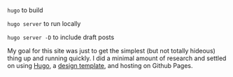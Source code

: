 `hugo` to build 

`hugo server` to run locally 

`hugo server -D` to include draft posts

My goal for this site was just to get the simplest (but not totally hideous) thing up and running quickly.  I did a minimal amount of research and settled on using [Hugo](https://gohugo.io/), a [design template](https://github.com/knadh/hugo-ink), and hosting on Github Pages.